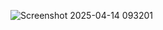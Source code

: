 
![Screenshot 2025-04-14 093201](https://github.com/user-attachments/assets/568ef24c-b060-43b5-a1de-27066ee2bf3b)
